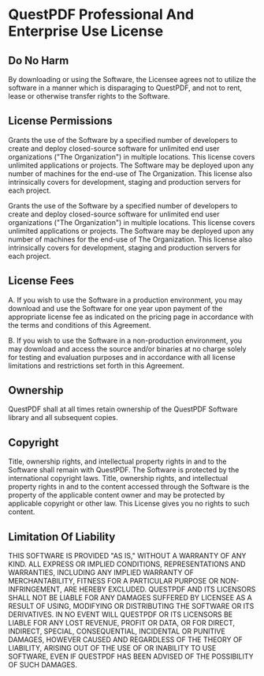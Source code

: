 # QuestPDF Professional And Enterprise Use License


## Do No Harm
By downloading or using the Software, the Licensee agrees not to utilize the software in a manner which is disparaging to QuestPDF, and not to rent, lease or otherwise transfer rights to the Software.


## License Permissions
Grants the use of the Software by a specified number of developers to create and deploy closed-source software for unlimited end user organizations ("The Organization") in multiple locations. This license covers unlimited applications or projects. The Software may be deployed upon any number of machines for the end-use of The Organization. This license also intrinsically covers for development, staging and production servers for each project.

Grants the use of the Software by a specified number of developers to create and deploy closed-source software for unlimited end user organizations ("The Organization") in multiple locations. This license covers unlimited applications or projects. The Software may be deployed upon any number of machines for the end-use of The Organization. This license also intrinsically covers for development, staging and production servers for each project.


## License Fees
A. If you wish to use the Software in a production environment, you may download and use the Software for one year upon payment of the appropriate license fee as indicated on the pricing page in accordance with the terms and conditions of this Agreement.

B. If you wish to use the Software in a non-production environment, you may download and access the source and/or binaries at no charge solely for testing and evaluation purposes and in accordance with all license limitations and restrictions set forth in this Agreement.


## Ownership
QuestPDF shall at all times retain ownership of the QuestPDF Software library and all subsequent copies.


## Copyright
Title, ownership rights, and intellectual property rights in and to the Software shall remain with QuestPDF. The Software is protected by the international copyright laws. Title, ownership rights, and intellectual property rights in and to the content accessed through the Software is the property of the applicable content owner and may be protected by applicable copyright or other law. This License gives you no rights to such content.


## Limitation Of Liability
THIS SOFTWARE IS PROVIDED "AS IS," WITHOUT A WARRANTY OF ANY KIND. ALL EXPRESS OR IMPLIED CONDITIONS, REPRESENTATIONS AND WARRANTIES, INCLUDING ANY IMPLIED WARRANTY OF MERCHANTABILITY, FITNESS FOR A PARTICULAR PURPOSE OR NON-INFRINGEMENT, ARE HEREBY EXCLUDED. QUESTPDF AND ITS LICENSORS SHALL NOT BE LIABLE FOR ANY DAMAGES SUFFERED BY LICENSEE AS A RESULT OF USING, MODIFYING OR DISTRIBUTING THE SOFTWARE OR ITS DERIVATIVES. IN NO EVENT WILL QUESTPDF OR ITS LICENSORS BE LIABLE FOR ANY LOST REVENUE, PROFIT OR DATA, OR FOR DIRECT, INDIRECT, SPECIAL, CONSEQUENTIAL, INCIDENTAL OR PUNITIVE DAMAGES, HOWEVER CAUSED AND REGARDLESS OF THE THEORY OF LIABILITY, ARISING OUT OF THE USE OF OR INABILITY TO USE SOFTWARE, EVEN IF QUESTPDF HAS BEEN ADVISED OF THE POSSIBILITY OF SUCH DAMAGES.
